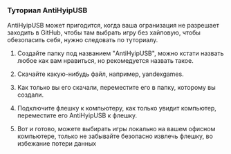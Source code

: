 ### Туториал AntiHyipUSB

AntiHyipUSB может пригодится, когда ваша огранизация не разрешает заходить в GitHub, чтобы там выбрать игру без хайповую, чтобы обезопасить себя, нужно следовать по туториалу.

1. Создайте папку под названием "AntiHyipUSB", можно кстати назвать любое как вам нравиться, но рекомедуется назвать такое.

2. Скачайте какую-нибудь файл, например, yandexgames.

3. Как только вы его скачали, переместите его в папку, которому вы создали.

4. Подключите флешку к компьютеру, как только увидит компьютер, переместите его AntiHyipUSB к флешку.

5. Вот и готово, можете выбирать игры локально на вашем офисном компьютере, только не забывайте безопасно извлечь флешку, во избежание потери данных
